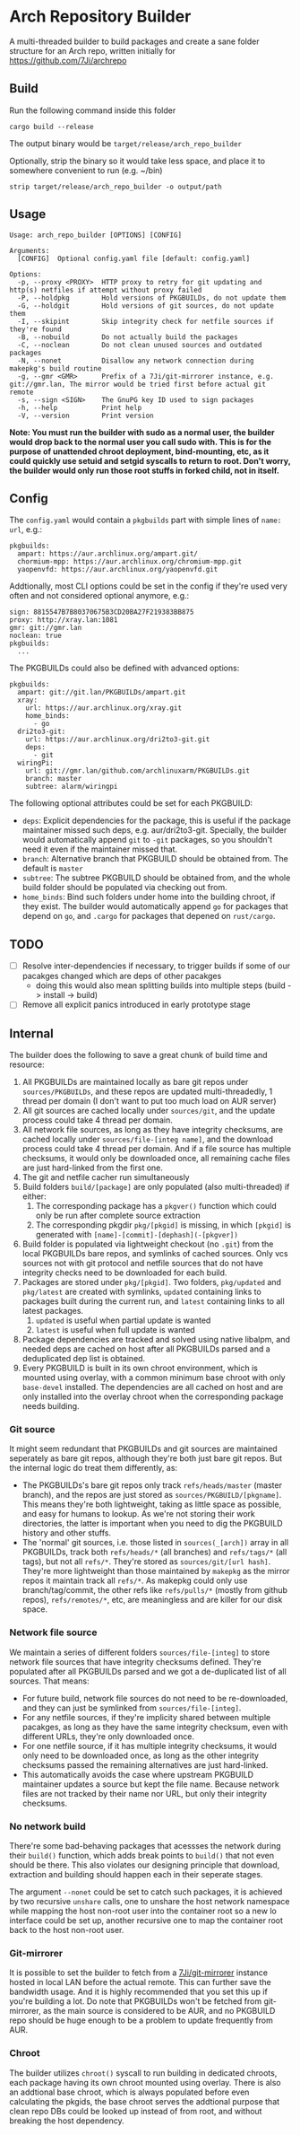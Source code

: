 # Arch Repository Builder

A multi-threaded builder to build packages and create a sane folder structure for an Arch repo, written initially for https://github.com/7Ji/archrepo

## Build
Run the following command inside this folder
```
cargo build --release
```
The output binary would be `target/release/arch_repo_builder`

Optionally, strip the binary so it would take less space, and place it to somewhere convenient to run (e.g. ~/bin)
```
strip target/release/arch_repo_builder -o output/path
```

## Usage
```
Usage: arch_repo_builder [OPTIONS] [CONFIG]

Arguments:
  [CONFIG]  Optional config.yaml file [default: config.yaml]

Options:
  -p, --proxy <PROXY>  HTTP proxy to retry for git updating and http(s) netfiles if attempt without proxy failed
  -P, --holdpkg        Hold versions of PKGBUILDs, do not update them
  -G, --holdgit        Hold versions of git sources, do not update them
  -I, --skipint        Skip integrity check for netfile sources if they're found
  -B, --nobuild        Do not actually build the packages
  -C, --noclean        Do not clean unused sources and outdated packages
  -N, --nonet          Disallow any network connection during makepkg's build routine
  -g, --gmr <GMR>      Prefix of a 7Ji/git-mirrorer instance, e.g. git://gmr.lan, The mirror would be tried first before actual git remote
  -s, --sign <SIGN>    The GnuPG key ID used to sign packages
  -h, --help           Print help
  -V, --version        Print version
```

**Note: You must run the builder with sudo as a normal user, the builder would drop back to the normal user you call sudo with. This is for the purpose of unattended chroot deployment, bind-mounting, etc, as it could quickly use setuid and setgid syscalls to return to root. Don't worry, the builder would only run those root stuffs in forked child, not in itself.**

## Config
The `config.yaml` would contain a `pkgbuilds` part with simple lines of `name: url`, e.g.:
```
pkgbuilds:
  ampart: https://aur.archlinux.org/ampart.git/
  chormium-mpp: https://aur.archlinux.org/chromium-mpp.git
  yaopenvfd: https://aur.archlinux.org/yaopenvfd.git
```
Addtionally, most CLI options could be set in the config if they're used very often and not considered optional anymore, e.g.:
```
sign: 8815547B7B80370675B3CD20BA27F219383BB875
proxy: http://xray.lan:1081
gmr: git://gmr.lan
noclean: true
pkgbuilds:
  ...
```
The PKGBUILDs could also be defined with advanced options:
```
pkgbuilds:
  ampart: git://git.lan/PKGBUILDs/ampart.git
  xray:
    url: https://aur.archlinux.org/xray.git
    home_binds:
      - go
  dri2to3-git:
    url: https://aur.archlinux.org/dri2to3-git.git
    deps:
      - git
  wiringPi:
    url: git://gmr.lan/github.com/archlinuxarm/PKGBUILDs.git
    branch: master
    subtree: alarm/wiringpi
```
The following optional attributes could be set for each PKGBUILD:
  - `deps`: Explicit dependencies for the package, this is useful if the package maintainer missed such deps, e.g. aur/dri2to3-git. Specially, the builder would automatically append `git` to `-git` packages, so you shouldn't need it even if the maintainer missed that.
  - `branch`: Alternative branch that PKGBUILD should be obtained from. The default is `master`
  - `subtree`: The subtree PKGBUILD should be obtained from, and the whole build folder should be populated via checking out from.
  - `home_binds`: Bind such folders under home into the building chroot, if they exist. The builder would automatically append `go` for packages that depend on `go`, and `.cargo` for packages that depened on `rust/cargo`.

## TODO
 - [ ] Resolve inter-dependencies if necessary, to trigger builds if some of our pacakges changed which are deps of other pacakges
   - doing this would also mean splitting builds into multiple steps (build -> install -> build)
 - [ ] Remove all explicit panics introduced in early prototype stage

## Internal
The builder does the following to save a great chunk of build time and resource:
 1. All PKGBUILDs are maintained locally as bare git repos under `sources/PKGBUILDs`, and these repos are updated multi-threadedly, 1 thread per domain (I don't want to put too much load on AUR server)
 2. All git sources are cached locally under `sources/git`, and the update process could take 4 thread per domain.
 3. All network file sources, as long as they have integrity checksums, are cached locally under `sources/file-[integ name]`, and the download process could take 4 thread per domain. And if a file source has multiple checksums, it would only be downloaded once, all remaining cache files are just hard-linked from the first one.
 4. The git and netfile cacher run simultaneously
 5. Build folders `build/[package]` are only populated (also multi-threaded) if either:
    1. The corresponding package has a `pkgver()` function which could only be run after complete source extraction
    2. The corresponding pkgdir `pkg/[pkgid]` is missing, in which `[pkgid]` is generated with `[name]-[commit]-[dephash](-[pkgver])`
 6. Build folder is populated via lightweight checkout (no `.git`) from the local PKGBUILDs bare repos, and symlinks of cached sources. Only vcs sources not with git protocol and netfile sources that do not have integrity checks need to be downloaded for each build.
 7. Packages are stored under `pkg/[pkgid]`. Two folders, `pkg/updated` and `pkg/latest` are created with symlinks, `updated` containing links to packages built during the current run, and `latest` containing links to all latest packages.
    1. `updated` is useful when partial update is wanted
    2. `latest` is useful when full update is wanted
 8. Package dependencies are tracked and solved using native libalpm, and needed deps are cached on host after all PKGBUILDs parsed and a deduplicated dep list is obtained.
 9. Every PKGBUILD is built in its own chroot environment, which is mounted using overlay, with a common minimum base chroot with only `base-devel` installed. The dependencies are all cached on host and are only installed into the overlay chroot when the corresponding package needs building.
### Git source
It might seem redundant that PKGBUILDs and git sources are maintained seperately as bare git repos, although they're both just bare git repos. But the internal logic do treat them differently, as:
  - The PKGBUILDs's bare git repos only track `refs/heads/master` (master branch), and the repos are just stored as `sources/PKGBUILD/[pkgname]`. This means they're both lightweight, taking as little space as possible, and easy for humans to lookup. As we're not storing their work directories, the latter is important when you need to dig the PKGBUILD history and other stuffs.
  - The 'normal' git sources, i.e. those listed in `sources(_[arch])` array in all PKGBUILDs, track both `refs/heads/*` (all branches) and `refs/tags/*` (all tags), but not all `refs/*`. They're stored as `sources/git/[url hash]`. They're more lightweight than those maintained by `makepkg` as the mirror repos it maintain track all `refs/*`. As makepkg could only use branch/tag/commit, the other refs like `refs/pulls/*` (mostly from github repos), `refs/remotes/*`, etc, are meaningless and are killer for our disk space.

### Network file source
We maintain a series of different folders `sources/file-[integ]` to store network file sources that have integrity checksums defined. They're populated after all PKGBUILDs parsed and we got a de-duplicated list of all sources. That means:
  - For future build, network file sources do not need to be re-downloaded, and they can just be symlinked from `sources/file-[integ]`.
  - For any netfile sources, if they're implicity shared between multiple pacakges, as long as they have the same integrity checksum, even with different URLs, they're only downloaded once.
  - For one netfile source, if it has multiple integrity checksums, it would only need to be downloaded once, as long as the other integrity checksums passed the remaining alternatives are just hard-linked.
  - This automatically avoids the case where upstream PKGBUILD maintainer updates a source but kept the file name. Because network files are not tracked by their name nor URL, but only their integrity checksums.

### No network build
There're some bad-behaving packages that acessses the network during their `build()` function, which adds break points to `build()` that not even should be there. This also violates our designing principle that download, extraction and building should happen each in their seperate stages.

The argument `--nonet` could be set to catch such packages, it is achieved by two recursive `unshare` calls, one to unshare the host network namespace while mapping the host non-root user into the container root so a new lo interface could be set up, another recursive one to map the container root back to the host non-root user. 

### Git-mirrorer
It is possible to set the builder to fetch from a [7Ji/git-mirrorer](https://github.com/7Ji/git-mirrorer) instance hosted in local LAN before the actual remote. This can further save the bandwidth usage. And it is highly recommended that you set this up if you're building a lot. Do note that PKGBUILDs won't be fetched from git-mirrorer, as the main source is considered to be AUR, and no PKGBUILD repo should be huge enough to be a problem to update frequently from AUR.

### Chroot
The builder utilizes `chroot()` syscall to run building in dedicated chroots, each package having its own chroot mounted using overlay. There is also an addtional base chroot, which is always populated before even calculating the pkgids, the base chroot serves the addtional purpose that clean repo DBs could be looked up instead of from root, and without breaking the host dependency.